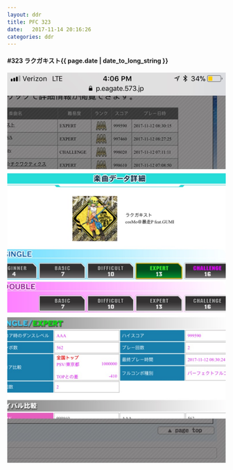 ```yaml
---
layout: ddr
title: PFC 323
date:   2017-11-14 20:16:26
categories: ddr
---
```


#### **#323** ラクガキスト<span class="pull-right">{{ page.date | date_to_long_string }}</span>
![](/images/pfc/323_ラクガキスト.jpg)
